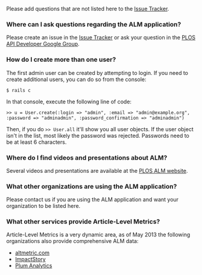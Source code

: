 Please add questions that are not listed here to the [Issue Tracker](https://github.com/articlemetrics/alm/issues).

### Where can I ask questions regarding the ALM application?
Please create an issue in the [Issue Tracker](https://github.com/articlemetrics/alm/issues) or ask your question in the [PLOS API Developer Google Group](https://groups.google.com/forum/?fromgroups#!forum/plos-api-developers).

### How do I create more than one user?
The first admin user can be created by attempting to login. If you need to create additional users, you can do so from the console:

    $ rails c

In that console, execute the following line of code:

    >> u = User.create(:login => "admin", :email => "admin@example.org", :password => "adminadmin", :password_confirmation => "adminadmin")

Then, if you do `>> User.all` it'll show you all user objects. If the user object isn't in the list, most likely the password was rejected. Passwords need to be at least 6 characters.

### Where do I find videos and presentations about ALM?
Several videos and presentations are available at the [PLOS ALM website](http://article-level-metrics.plos.org/videos).

### What other organizations are using the ALM application?
Please contact us if you are using the ALM application and want your organization to be listed here.

### What other services provide Article-Level Metrics?
Article-Level Metrics is a very dynamic area, as of May 2013 the following organizations also provide comprehensive ALM data:

* [altmetric.com](http://altmetric.com)
* [ImpactStory](http://impactstory.org)
* [Plum Analytics](http://www.plumanalytics.com)